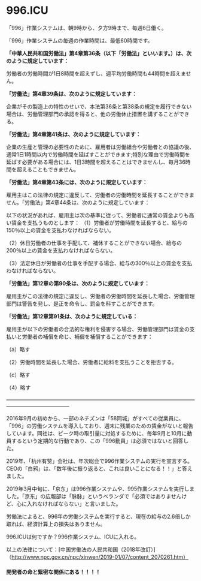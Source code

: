 996.ICU
===

「996」作業システムは、朝9時から、夕方9時まで、毎週6日働く。

「996」作業システムの毎週の作業時間は、最低60時間です。

**「中華人民共和国労働法」第4章第36条（以下「労働法」といいます。）は、次のように規定しています：**

労働者の労働時間が1日8時間を超えずし、週平均労働時間も44時間を超えません。

**「労働法」第4章39条は、次のように規定しています：**

企業がその製造上の特性のせいで、本法第36条と第38条の規定を履行できない場合は、労働管理部門の承認を得ると、他の労働休止措置を講ずることができる。

**「労働法」第4章第41条は、次のように規定しています：**

企業の生産と管理の必要性のために、雇用者は労働組合や労働者との協議の後、通常1日1時間以内で労働時間を延ばすことができます;特別な理由で労働時間を延ばす必要がある場合には、1日3時間を超えることはできませんし、毎月36時間を超えることもできません。

**「労働法」第4章第43条には、次のように規定しています：**

雇用主はこの法律の規定に違反して、労働者の労働時間を延長することができません。「労働法」第4章44条は、次のように規定しています：

以下の状況があれば、雇用主は次の基準に従って、労働者に通常の賃金よりも高い賃金を支払うものとします：
（1）労働者が労働時間を延長すると、給与の150％以上の賃金を支払わなければならない。

（2）休日労働者の仕事を手配して、補休することができない場合、給与の200％以上の賃金を支払わなければならない。

（3）法定休日が労働者の仕事を手配する場合、給与の300％以上の賃金を支払わなければならない。

**「労働法」第12章の第90条は、次のように規定しています：**

雇用主がこの法律の規定に違反し、労働者の労働時間を延長した場合、労働管理部門は警告を発し、是正を命令し、罰金を科すことができます。

**「労働法」第12章第91条は、次のように規定している：**

雇用主が以下の労働者の合法的な権利を侵害する場合、労働管理部門は賃金の支払いと労働者の補償を命じ、補償を補償することができます：

（a）略す

（2）労働時間を延長した場合、労働者に給料を支払うことを拒否する。

（c）略す

（4）略す

————————————————————————————————————————————————

2016年9月の初めから、一部のネチズンは「58同城」がすべての従業員に、「996」の労働システムを導入しており、週末に残業のための賃金がないと報告しています。同社は、ピーク時の取引量に対処するために、毎年9月と10月に動員するという定期的な行動であり、この「996動員」は必須ではないと回答した。

2019年、「杭州有赞」会社は、年次総会で996作業システムの実行を宣言する。CEOの「白鸦」は、「数年後に振り返ると、これは良いことになる！！」と答えました。

2019年3月中旬に、「京东」は996作業システムや、995作業システムを実行しました。「京东」の広報部は「脉脉」というベランダで「必須ではありませんけど、心に入れなければならない」と言いました。

労働法によると、996年の労働システムを実行すると、現在の給与の2.6倍しか取れば、経済計算上の損失はありません。

996.ICUは何ですか？996作業システム、ICUに入れる。

以上の法律について：[中国労働法の人民共和国（2018年改訂）]（http://www.npc.gov.cn/npc/xinwen/2019-01/07/content_2070261.htm）

#### 開発者の命と緊密な関係にある！！！！



